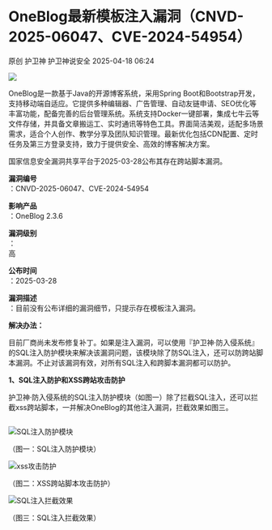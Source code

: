 #  OneBlog最新模板注入漏洞（CNVD-2025-06047、CVE-2024-54954）   
原创 护卫神  护卫神说安全   2025-04-18 06:24  
  
![](https://mmbiz.qpic.cn/mmbiz_png/NV9GjS35LEjTsDg97dWF724FEyvwj0D2rqEzGkSShPlTCdwibic4SsbL6gP68LcC4K96EpE07aibsAbnDxrJY9r8Q/640?wx_fmt=png&from=appmsg "")  
  
OneBlog是一款基于Java的开源博客系统，采用Spring Boot和Bootstrap开发，支持移动端自适应。它提供多种编辑器、广告管理、自动友链申请、SEO优化等丰富功能，配备完善的后台管理系统。系统支持Docker一键部署，集成七牛云等文件存储，并具备文章搬运工、实时通讯等特色工具。界面简洁美观，适配多场景需求，适合个人创作、教学分享及团队知识管理。最新优化包括CDN配置、定时任务及第三方登录支持，致力于提供安全、高效的博客解决方案。  
  
  
国家信息安全漏洞共享平台于2025-03-28公布其存在跨站脚本漏洞。  
  
**漏洞编号**  
：CNVD-2025-06047、CVE-2024-54954  
  
**影响产品**  
：OneBlog 2.3.6  
  
**漏洞级别**  
：  
高  
  
**公布时间**  
：2025-03-28  
  
**漏洞描述**  
：目前没有公布详细的漏洞细节，只提示存在模板注入漏洞。  
  
  
**解决办法：**  
  
目前厂商尚未发布修复补丁。如果是注入漏洞，可以使用『护卫神·防入侵系统』的SQL注入防护模块来解决该漏洞问题，该模块除了防SQL注入，还可以防跨站脚本漏洞。不止对该漏洞有效，对所有SQL注入和跨脚本漏洞都可以防护。  
  
  
**1、SQL注入防护和XSS跨站攻击防护**  
  
护卫神·防入侵系统的SQL注入防护模块（如图一）除了拦截SQL注入，还可以拦截xss跨站脚本，一并解决OneBlog的其他注入漏洞，拦截效果如图三。  
```

```  
  
![SQL注入防护模块](https://mmbiz.qpic.cn/mmbiz_png/NV9GjS35LEjTsDg97dWF724FEyvwj0D2BYYRR6N9rNrXoXManX9Jw5R30kgAfb5NiaH1DNSkDp4WLmZFjwycPYA/640?wx_fmt=png&from=appmsg "SQL注入防护模块")  
  
（图一：SQL注入防护模块）  
  
  
  
![xss攻击防护](https://mmbiz.qpic.cn/mmbiz_png/NV9GjS35LEjTsDg97dWF724FEyvwj0D2YpnYdkPSlbDQW8vLENRkBT8WqbIRau88TOBPNDgQGHAHYSNa4PxraQ/640?wx_fmt=png&from=appmsg "xss攻击防护")  
  
（图二：XSS跨站脚本攻击防护）  
  
  
  
![SQL注入拦截效果](https://mmbiz.qpic.cn/mmbiz_png/NV9GjS35LEjTsDg97dWF724FEyvwj0D2hPYiadFEAdU7VicPiaPicZkbyQBlCxWzQzHoRU1mibjDOOHoibq9HdLlsopg/640?wx_fmt=png&from=appmsg "SQL注入拦截效果")  
  
（图三：SQL注入拦截效果）  
  
  
  
